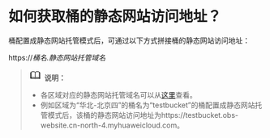 # 如何获取桶的静态网站访问地址？<a name="obs_21_2110"></a>

桶配置成静态网站托管模式后，可通过以下方式拼接桶的静态网站访问地址：

https://_桶名.静态网站托管域名_

>![](public_sys-resources/icon-note.gif) **说明：**   
>-   各区域对应的静态网站托管域名可以从[这里](https://developer.huaweicloud.com/endpoint?OBS)查看。  
>-   例如区域为“华北-北京四”的桶名为“testbucket”的桶配置成静态网站托管模式后，该桶的静态网站访问地址为https://testbucket.obs-website.cn-north-4.myhuaweicloud.com。  

